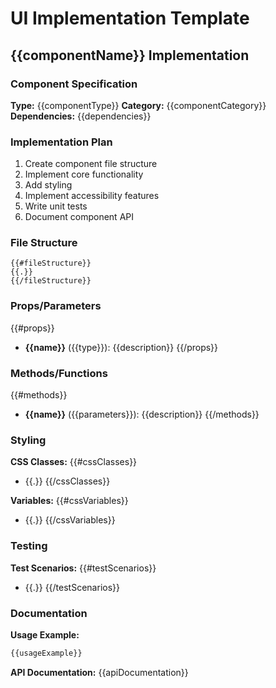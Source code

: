 # UI Implementation Template

## {{componentName}} Implementation

### Component Specification
**Type:** {{componentType}}
**Category:** {{componentCategory}}
**Dependencies:** {{dependencies}}

### Implementation Plan
1. Create component file structure
2. Implement core functionality
3. Add styling
4. Implement accessibility features
5. Write unit tests
6. Document component API

### File Structure
```
{{#fileStructure}}
{{.}}
{{/fileStructure}}
```

### Props/Parameters
{{#props}}
- **{{name}}** ({{type}}): {{description}}
{{/props}}

### Methods/Functions
{{#methods}}
- **{{name}}** ({{parameters}}): {{description}}
{{/methods}}

### Styling
**CSS Classes:**
{{#cssClasses}}
- {{.}}
{{/cssClasses}}

**Variables:**
{{#cssVariables}}
- {{.}}
{{/cssVariables}}

### Testing
**Test Scenarios:**
{{#testScenarios}}
- {{.}}
{{/testScenarios}}

### Documentation
**Usage Example:**
```jsx
{{usageExample}}
```

**API Documentation:**
{{apiDocumentation}}